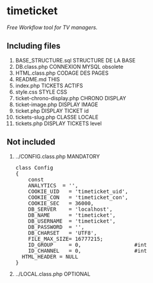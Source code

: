 <h1>timeticket</h1>
<p><i>Free Workflow tool for TV managers.</i></p>
<h2>Including files</h2>
<ol>
<li>BASE_STRUCTURE.sql		STRUCTURE DE LA BASE
<li>DB.class.php      		CONNEXION MYSQL			obsolete
<li>HTML.class.php    		CODAGE DES PAGES
<li>README.md			THIS
<li>index.php         		TICKETS ACTIFS
<li>style.css         		STYLE CSS
<li>ticket-chrono-display.php	CHRONO DISPLAY
<li>ticket-image.php		DISPLAY IMAGE
<li>ticket.php			DISPLAY TICKET id
<li>tickets-slug.php		CLASSE LOCALE
<li>tickets.php			DISPLAY TICKETS level
  </ol>
<h2>Not included</h2>
<ol>
<li>../CONFIG.class.php		MANDATORY
<pre>
class Config
{
    const
    ANALYTICS  = '',
	COOKIE_UID   = 'timeticket_uid',
	COOKIE_CON   = 'timeticket_con',
	COOKIE_SEC   = 36000,
	DB_SERVER    = 'localhost',
	DB_NAME      = 'timeticket',
	DB_USERNAME  = 'timeticket',
	DB_PASSWORD  = '',
	DB_CHARSET   = 'UTF8',
	FILE_MAX_SIZE= 16777215;
	ID_GROUP     = 0,                 #int
	ID_CHANNEL   = 0,                 #int
  HTML_HEADER = NULL
}
</pre>
<li>../LOCAL.class.php		OPTIONAL
</ol>
